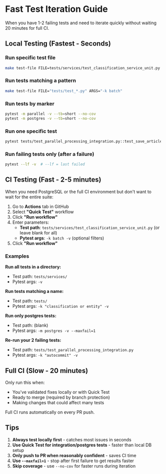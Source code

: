 # Fast Test Iteration Guide

When you have 1-2 failing tests and need to iterate quickly without waiting 20 minutes for full CI.

## Local Testing (Fastest - Seconds)

### Run specific test file
```bash
make test-file FILE=tests/services/test_classification_service_unit.py
```

### Run tests matching a pattern
```bash
make test-file FILE="tests/test_*.py" ARGS="-k batch"
```

### Run tests by marker
```bash
pytest -m parallel -v --tb=short --no-cov
pytest -m postgres -v --tb=short --no-cov
```

### Run one specific test
```bash
pytest tests/test_parallel_processing_integration.py::test_save_article_entities_autocommit_false_holds_lock -v
```

### Run failing tests only (after a failure)
```bash
pytest --lf -v  # --lf = last failed
```

## CI Testing (Fast - 2-5 minutes)

When you need PostgreSQL or the full CI environment but don't want to wait for the entire suite:

1. Go to **Actions** tab in GitHub
2. Select **"Quick Test"** workflow
3. Click **"Run workflow"**
4. Enter parameters:
   - **Test path**: `tests/services/test_classification_service_unit.py` (or leave blank for all)
   - **Pytest args**: `-k batch -v` (optional filters)
5. Click **"Run workflow"**

### Examples

**Run all tests in a directory:**
- Test path: `tests/services/`
- Pytest args: `-v`

**Run tests matching a name:**
- Test path: `tests/`
- Pytest args: `-k "classification or entity" -v`

**Run only postgres tests:**
- Test path: (blank)
- Pytest args: `-m postgres -v --maxfail=1`

**Re-run your 2 failing tests:**
- Test path: `tests/test_parallel_processing_integration.py`
- Pytest args: `-k "autocommit" -v`

## Full CI (Slow - 20 minutes)

Only run this when:
- You've validated fixes locally or with Quick Test
- Ready to merge (required by branch protection)
- Making changes that could affect many tests

Full CI runs automatically on every PR push.

## Tips

1. **Always test locally first** - catches most issues in seconds
2. **Use Quick Test for integration/postgres tests** - faster than local DB setup
3. **Only push to PR when reasonably confident** - saves CI time
4. **Use `--maxfail=1`** - stop after first failure to get results faster
5. **Skip coverage** - use `--no-cov` for faster runs during iteration
